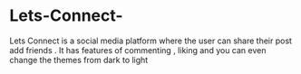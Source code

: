 # Lets-Connect-
Lets Connect is a social media platform where the user can share their post add friends . It has features of commenting , liking  and you can even change the themes from dark to light  

